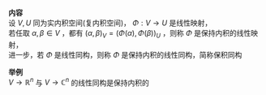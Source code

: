**内容**  
设 $V,U$ 同为实内积空间(复内积空间)， $\Phi:V\to U$ 是线性映射，  
若任取 $\alpha,\beta\in V$ ，都有 $(\alpha,\beta)_V=(\Phi(\alpha),\Phi(\beta))_U$ ，则称 $\Phi$ 是保持内积的线性映射，  
进一步，若 $\Phi$ 是线性同构，则称 $\Phi$ 是保持内积的线性同构，简称保积同构  
  
**举例**  
$V\longrightarrow\mathbb{R}^n$ 与 $V\longrightarrow\mathbb{C}^n$ 的线性同构是保持内积的  
